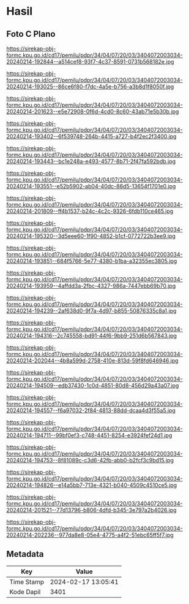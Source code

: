 # Hasil

## Foto C Plano

https://sirekap-obj-formc.kpu.go.id/cd17/pemilu/pdpr/34/04/07/20/03/3404072003034-20240214-192844--a514cef8-93f7-4c37-8591-0731b568182e.jpg

https://sirekap-obj-formc.kpu.go.id/cd17/pemilu/pdpr/34/04/07/20/03/3404072003034-20240214-193025--86ce6f80-f7dc-4a5e-b756-a3b8d1f8050f.jpg

https://sirekap-obj-formc.kpu.go.id/cd17/pemilu/pdpr/34/04/07/20/03/3404072003034-20240214-201623--e5e72908-0f6d-4cd0-8c60-43ab71e5b30b.jpg

https://sirekap-obj-formc.kpu.go.id/cd17/pemilu/pdpr/34/04/07/20/03/3404072003034-20240214-193402--6f539748-264b-4415-a727-b4f2ec2f3400.jpg

https://sirekap-obj-formc.kpu.go.id/cd17/pemilu/pdpr/34/04/07/20/03/3404072003034-20240214-193443--bc1e248a-e493-4577-8b71-2f47fa592bdb.jpg

https://sirekap-obj-formc.kpu.go.id/cd17/pemilu/pdpr/34/04/07/20/03/3404072003034-20240214-193551--e52b5902-ab04-40dc-86d5-13654f1701e0.jpg

https://sirekap-obj-formc.kpu.go.id/cd17/pemilu/pdpr/34/04/07/20/03/3404072003034-20240214-201809--ff4b1537-b24c-4c2c-9326-6fdb110ce465.jpg

https://sirekap-obj-formc.kpu.go.id/cd17/pemilu/pdpr/34/04/07/20/03/3404072003034-20240214-195320--3d5eee60-1f90-4852-b1cf-0772722b3ee9.jpg

https://sirekap-obj-formc.kpu.go.id/cd17/pemilu/pdpr/34/04/07/20/03/3404072003034-20240214-193851--684f5766-5e77-4380-b1ba-a32355ec3805.jpg

https://sirekap-obj-formc.kpu.go.id/cd17/pemilu/pdpr/34/04/07/20/03/3404072003034-20240214-193959--4affdd3a-2fbc-4327-986a-7447ebb69b70.jpg

https://sirekap-obj-formc.kpu.go.id/cd17/pemilu/pdpr/34/04/07/20/03/3404072003034-20240214-194239--2af638d0-9f7a-4d97-b855-50876335c8a1.jpg

https://sirekap-obj-formc.kpu.go.id/cd17/pemilu/pdpr/34/04/07/20/03/3404072003034-20240214-194316--2c745558-bd91-44f6-9bb9-251d6b567843.jpg

https://sirekap-obj-formc.kpu.go.id/cd17/pemilu/pdpr/34/04/07/20/03/3404072003034-20240214-202044--4b8a599d-2758-410e-813d-59f8fd646946.jpg

https://sirekap-obj-formc.kpu.go.id/cd17/pemilu/pdpr/34/04/07/20/03/3404072003034-20240214-194509--edb37430-1c0d-4851-80d8-456d29a43a07.jpg

https://sirekap-obj-formc.kpu.go.id/cd17/pemilu/pdpr/34/04/07/20/03/3404072003034-20240214-194557--f6a97032-2f84-4813-88dd-dcaa4d3f55a5.jpg

https://sirekap-obj-formc.kpu.go.id/cd17/pemilu/pdpr/34/04/07/20/03/3404072003034-20240214-194711--99bf0ef3-c748-4451-8254-e3924fef24d1.jpg

https://sirekap-obj-formc.kpu.go.id/cd17/pemilu/pdpr/34/04/07/20/03/3404072003034-20240214-194753--8f81089c-c3d6-42fb-abb0-b2fcf3c9bd15.jpg

https://sirekap-obj-formc.kpu.go.id/cd17/pemilu/pdpr/34/04/07/20/03/3404072003034-20240214-194826--e14a5bb7-713e-4321-b040-4509c4510ce5.jpg

https://sirekap-obj-formc.kpu.go.id/cd17/pemilu/pdpr/34/04/07/20/03/3404072003034-20240214-201521--77d13796-b806-4dfd-b345-3e797a2b4026.jpg

https://sirekap-obj-formc.kpu.go.id/cd17/pemilu/pdpr/34/04/07/20/03/3404072003034-20240214-202236--977da8e8-05e4-4775-a4f2-51ebc65ff5f7.jpg


## Metadata

| Key        | Value               |
| ---------- | ------------------- |
| Time Stamp | 2024-02-17 13:05:41 |
| Kode Dapil | 3401                |



